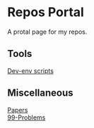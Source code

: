# Repos Portal

A protal page for my repos.


## Tools

[Dev-env scripts](https://github.com/kirisky/EnvScripts)


## Miscellaneous

[Papers](https://github.com/kirisky/PaperCollection)    
[99-Problems](https://github.com/kirisky/NinetyNine-Problems)

